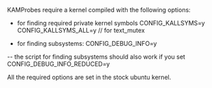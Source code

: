 KAMProbes require a kernel compiled with the following options:

* for finding required private kernel symbols
CONFIG_KALLSYMS=y
CONFIG_KALLSYMS_ALL=y   // for text_mutex

* for finding subsystems:
CONFIG_DEBUG_INFO=y

-- the script for finding subsystems should also work if you set
CONFIG_DEBUG_INFO_REDUCED=y

All the required options are set in the stock ubuntu kernel.

